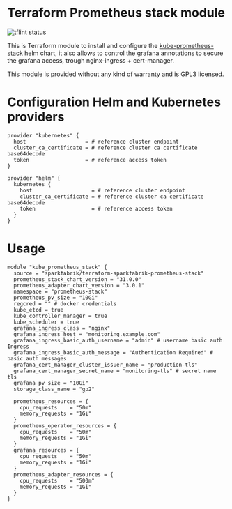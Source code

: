# Terraform Prometheus stack module

![tflint status](https://github.com/sparkfabrik/terraform-sparkfabrik-prometheus-stack/actions/workflows/tflint.yml/badge.svg?branch=main)

This is Terraform module to install and configure the [kube-prometheus-stack](https://github.com/prometheus-community/helm-charts/tree/main/charts/kube-prometheus-stack) helm chart, it also allows to control the grafana annotations to secure the grafana access, trough nginx-ingress + cert-manager.

This module is provided without any kind of warranty and is GPL3 licensed.

# Configuration Helm and Kubernetes providers

```
provider "kubernetes" {
  host                   = # reference cluster endpoint
  cluster_ca_certificate = # reference cluster ca certificate base64decode
  token                  = # reference access token
}

provider "helm" {
  kubernetes {
    host                   = # reference cluster endpoint
    cluster_ca_certificate = # reference cluster ca certificate base64decode
    token                  = # reference access token
  }
}
```

# Usage

```
module "kube_prometheus_stack" {
  source = "sparkfabrik/terraform-sparkfabrik-prometheus-stack"
  prometheus_stack_chart_version = "31.0.0"
  prometheus_adapter_chart_version = "3.0.1"
  namespace = "prometheus-stack"
  prometheus_pv_size = "10Gi"
  regcred = "" # docker credentials
  kube_etcd = true
  kube_controller_manager = true
  kube_scheduler = true
  grafana_ingress_class = "nginx"
  grafana_ingress_host = "monitoring.example.com"
  grafana_ingress_basic_auth_username = "admin" # username basic auth Ingress
  grafana_ingress_basic_auth_message = "Authentication Required" # basic auth messages
  grafana_cert_manager_cluster_issuer_name = "production-tls"
  grafana_cert_manager_secret_name = "monitoring-tls" # secret name tls
  grafana_pv_size = "10Gi"
  storage_class_name = "gp2"

  prometheus_resources = {
    cpu_requests    = "50m"
    memory_requests = "1Gi"
  }
  prometheus_operator_resources = {
    cpu_requests    = "50m"
    memory_requests = "1Gi"
  }
  grafana_resources = {
    cpu_requests    = "50m"
    memory_requests = "1Gi"
  }
  prometheus_adapter_resources = {
    cpu_requests    = "500m"
    memory_requests = "1Gi"
  }
}
```
